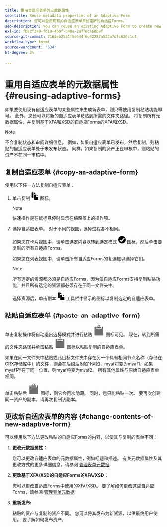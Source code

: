 ```yaml
---
title: 重用自适应表单的元数据属性
seo-title: Reuse metadata properties of an Adaptive Form
description: 您可以重用现有的自适应表单来创建新的自适应Forms。
seo-description: You can reuse an existing Adaptive Form to create new Adaptive Forms.
exl-id: fb8cf3a9-fd19-46bf-b40e-2af76ca68b9f
source-git-commit: 7163eb2551f5e644f6d42287a523a7dfc626c1c4
workflow-type: tm+mt
source-wordcount: '534'
ht-degree: 2%

---
```


# 重用自适应表单的元数据属性 {#reusing-adaptive-forms}

如果要使用现有自适应表单的某些属性来生成新表单，则只需使用复制粘贴功能即可。 此外，您还可以将新的自适应表单粘贴到所需的文件夹路径。 将复制所有元数据属性，并复制基于XFA和XSD的自适应Forms的XFA和XSD。

>[!NOTE]
>
>不会复制状态和审阅详细信息。 例如，如果自适应表单已发布，然后复制，则粘贴的自适应表单处于未发布状态。 同样，如果复制的资产正在审核中，则粘贴的资产不在同一审核中。

## 复制自适应表单 {#copy-an-adaptive-form}

使用以下任一方法复制自适应表单：

1. 单击复制 ![aem6forms_copy](assets/aem6forms_copy.png) 图标。

   >[!NOTE]
   >
   >快速操作是在鼠标悬停时显示在缩略图上的操作项。

1. 选择自适应表单。 对于不同的视图，选择过程各不相同。

   如果您在卡片视图中，请单击选定内容以转到选定模式 ![aem6forms_check-circle](assets/aem6forms_check-circle.png) 图标，然后单击要复制的所有自适应Forms。

   如果您在列表视图中，请单击所有自适应Forms的复选框以选择它们。

   >[!NOTE]
   >
   >所有选定的资源都必须是自适应Forms，因为仅自适应Forms支持复制粘贴功能，并且所有选定的资源都必须存在于同一文件夹中。

   选择资源后，单击副本 ![aem6forms_copy](assets/aem6forms_copy.png) 工具栏中显示的图标以复制选定的自适应表单。

## 粘贴自适应表单 {#paste-an-adaptive-form}

单击复制操作将自动退出选择模式并进行粘贴 ![粘贴](assets/Smock_Paste_18_N.svg) 图标可见。 现在，转到所需的文件夹路径并单击粘贴 ![粘贴](assets/Smock_Paste_18_N.svg) 图标以粘贴复制的自适应表单。

如果在同一文件夹中粘贴或此目标文件夹中存在另一个具有相同节点名称（存储在CRX存储库中）的文件，则会在后缀后附加1(例如，myaf将变为myaf1，如果myaf1存在于同一位置，则myaf将变为myaf2。 所有其他属性与原始自适应表单相同。

单击粘贴后 ![粘贴](assets/Smock_Paste_18_N.svg) 图标，则它会再次隐藏。 同时，您只能粘贴一次。 要再次创建同一资产的副本，请再次复制该副本。

## 更改新自适应表单的内容 {#change-contents-of-new-adaptive-form}

可以使用以下方法更改粘贴的自适应Forms的内容，以使其与复制的表单不同：

1. **更改元数据属性：**

   您可以更改自适应表单的元数据属性，例如标题和描述。 有关元数据属性及其更改方式的更多详细信息，请参阅 [管理表单元数据](manage-form-metadata.md)

1. **更改基于XFA/XSD的自适应Forms的XFA/XSD：**

   您可以更改自适应Forms中使用的XFA/XSD。 要了解如何更改这些自适应Forms，请参阅 [管理表单元数据](manage-form-metadata.md)

1. **重新发布:**

   粘贴的资产与复制的资产不同。 您可以将其发布为新资源，以供最终用户使用。 要了解如何发布资产， <!-- see [Publishing and unpublishing forms](publishing-unpublishing-forms.md) -->
